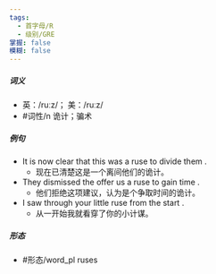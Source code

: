```yaml
---
tags:
  - 首字母/R
  - 级别/GRE
掌握: false
模糊: false
---
```

##### 词义
- 英：/ruːz/； 美：/ruːz/
- #词性/n  诡计；骗术
##### 例句
- It is now clear that this was a ruse to divide them .
	- 现在已清楚这是一个离间他们的诡计。
- They dismissed the offer us a ruse to gain time .
	- 他们拒绝这项建议，认为是个争取时间的诡计。
- I saw through your little ruse from the start .
	- 从一开始我就看穿了你的小计谋。
##### 形态
- #形态/word_pl ruses
